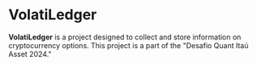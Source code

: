 # VolatiLedger

**VolatiLedger** is a project designed to collect and store information on cryptocurrency options. This project is a part of the "Desafio Quant Itaú Asset 2024."